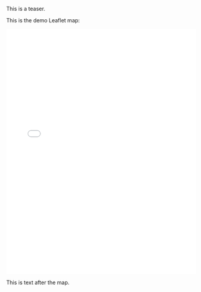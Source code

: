 <!--
.. title: iFrame Test
.. slug: iframe-test-md
.. date: 2020-10-22 16:36:20 UTC-04:00
.. tags: 
.. category: 
.. link: 
.. description: 
.. type: text
.. author: Philip Griffith
-->

This is a teaser.

<!-- TEASER_END -->

This is the demo Leaflet map:

<iframe src="/maps/leaflet_demo.html" height="650px" width="100%" frameborder="0" scrolling="no"> </iframe>

This is text after the map.